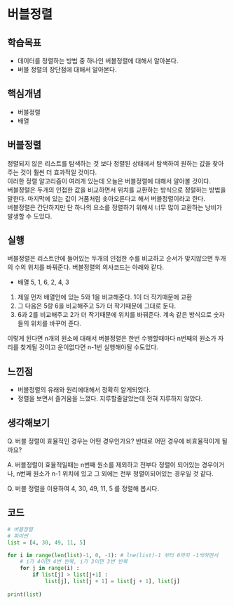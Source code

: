 # 버블정렬

## 학습목표
- 데이터를 정렬하는 방법 중 하나인 버블정렬에 대해서 알아본다.
- 버블 정렬의 장단점에 대해서 알아본다.

## 핵심개념
- 버블정렬
- 배열

## 버블정렬
정렬되지 않은 리스트를 탐색하는 것 보다 정렬된 상태에서 탐색하여 원하는 값을 찾아주는 것이 훨씬 더 효과적일 것이다.
<br>
이러한 정렬 알고리즘이 여러개 있는데 오늘은 버블정렬에 대해서 알아볼 것이다. <br>
버블정렬은 두개의 인접한 값을 비교하면서 위치를 교환하는 방식으로 정렬하는 방법을 말한다. 마지막에 있는 값이 거품처럼 솟아오른다고 해서 버블정렬이라고 한다. <br>
버블정렬은 간단하지만 단 하나의 요소를 정렬하기 위해서 너무 많이 교환하는 낭비가 발생할 수 도있다.

## 실행
버블정렬은 리스트안에 들어있는 두개의 인접한 수를 비교하고 순서가 맞지않으면 두개의 수의 위치를 바꿔준다. 버블정렬의 의사코드는 아래와 같다.
<br>
- 배열 5, 1, 6, 2, 4, 3
1. 제일 먼저 배열안에 있는 5와 1을 비교해준다. 1이 더 작기때문에 교환
2. 그 다음은 5랑 6을 비교해주고 5가 더 작기때문에 그대로 둔다.
3. 6과 2를 비교해주고 2가 더 작기때문에 위치를 바꿔준다. 계속 같은 방식으로 숫자들의 위치를 바꾸어 준다.

이렇게 된다면 n개의 원소에 대해서 버블정렬은 한번 수행할때마다 n번째의 원소가 자리를 찾게될 것이고 운이없다면 n-1번 실행해야될 수도있다. 

## 느낀점
- 버블정렬의 유래와 원리에대해서 정확히 알게되었다.
- 정렬을 보면서 즐거움을 느꼈다. 지루할줄알았는데 전혀 지루하지 않았다.

## 생각해보기
Q. 버블 정렬이 효율적인 경우는 어떤 경우인가요? 반대로 어떤 경우에 비효율적이게 될까요?

A. 버블정렬이 효율적일때는 n번째 원소를 제외하고 전부다 정렬이 되어있는 경우이거나, n번째 원소가 n-1 위치에 있고 그 외에는 전부 정렬이되어있는 경우일 것 같다.

Q. 버블 정렬을 이용하여 4, 30, 49, 11, 5 를 정렬해 봅시다.

## 코드
```python
# 버블정렬
# 파이썬
list = [4, 30, 49, 11, 5]

for i in range(len(list)-1, 0, -1): # lne(list)-1 부터 0까지 -1씩하면서
    # i가 4이면 4번 반복, i가 3이면 3번 반복
    for j in range(i) :
        if list[j] > list[j+1] :
            list[j], list[j + 1] = list[j + 1], list[j]
    
print(list)
```